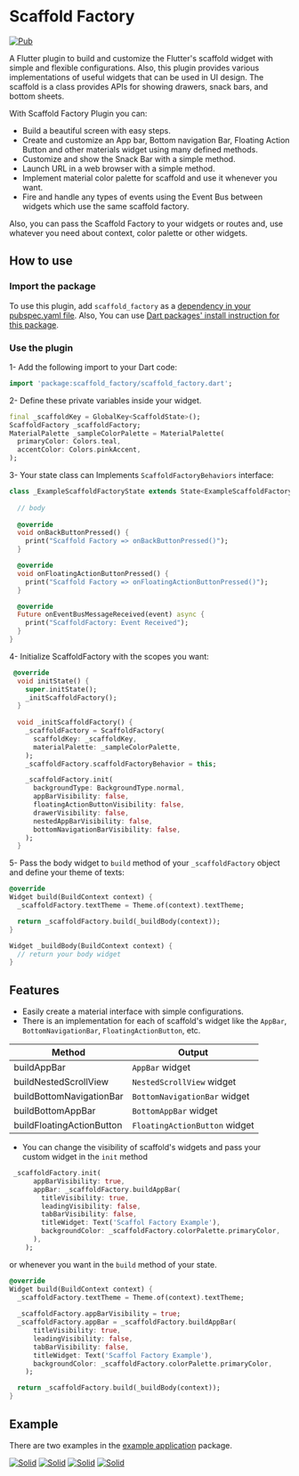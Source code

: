 # Scaffold Factory

[![Pub](https://img.shields.io/pub/v/scaffold_factory.svg)](https://pub.dartlang.org/packages/scaffold_factory)

A Flutter plugin to build and customize the Flutter's scaffold widget with simple and flexible configurations. Also, this plugin provides various implementations of useful widgets that can be used in UI design. The scaffold is a class provides APIs for showing drawers, snack bars, and bottom sheets. 

With Scaffold Factory Plugin you can:

- Build a beautiful screen with easy steps.
- Create and customize an App bar, Bottom navigation Bar, Floating Action Button and other materials widget using many defined methods.
- Customize and show the Snack Bar with a simple method.
- Launch URL in a web browser with a simple method.
- Implement material color palette for scaffold and use it whenever you want.
- Fire and handle any types of events using the Event Bus between widgets which use the same scaffold factory.

Also, you can pass the Scaffold Factory to your widgets or routes and, use whatever you need about context, color palette or other widgets.

## How to use
### Import the package
To use this plugin, add ``scaffold_factory`` as a [dependency in your pubspec.yaml file][dependency]. Also, You can use [Dart packages' install instruction for this package][scaffold_factory_dart_packages].

### Use the plugin
1- Add the following import to your Dart code:

```dart
import 'package:scaffold_factory/scaffold_factory.dart';
```
2- Define these private variables inside your widget.

```dart
final _scaffoldKey = GlobalKey<ScaffoldState>();
ScaffoldFactory _scaffoldFactory;
MaterialPalette _sampleColorPalette = MaterialPalette(
  primaryColor: Colors.teal,
  accentColor: Colors.pinkAccent,
);
```

3- Your state class can Implements ``ScaffoldFactoryBehaviors`` interface:

```dart
class _ExampleScaffoldFactoryState extends State<ExampleScaffoldFactory> implements ScaffoldFactoryBehaviors {
  
  // body
 
  @override
  void onBackButtonPressed() {
    print("Scaffold Factory => onBackButtonPressed()");
  }

  @override
  void onFloatingActionButtonPressed() {
    print("Scaffold Factory => onFloatingActionButtonPressed()");
  }

  @override
  Future onEventBusMessageReceived(event) async {
    print("ScaffoldFactory: Event Received");
  }
}    
```

4- Initialize ScaffoldFactory with the scopes you want:

```dart
 @override
  void initState() {
    super.initState();
    _initScaffoldFactory();
  }
  
  void _initScaffoldFactory() {
    _scaffoldFactory = ScaffoldFactory(
      scaffoldKey: _scaffoldKey,
      materialPalette: _sampleColorPalette,
    );
    _scaffoldFactory.scaffoldFactoryBehavior = this;

    _scaffoldFactory.init(
      backgroundType: BackgroundType.normal,
      appBarVisibility: false,
      floatingActionButtonVisibility: false,
      drawerVisibility: false,
      nestedAppBarVisibility: false,
      bottomNavigationBarVisibility: false,
    );
  }
```

5- Pass the body widget to ``build`` method of your ``_scaffoldFactory`` object and define your theme of texts:

```dart
@override
Widget build(BuildContext context) {
  _scaffoldFactory.textTheme = Theme.of(context).textTheme;

  return _scaffoldFactory.build(_buildBody(context));
}

Widget _buildBody(BuildContext context) {
  // return your body widget    
}

```

## Features

* Easily create a material interface with simple configurations.
* There is an implementation for each of scaffold's widget like the ``AppBar``, ``BottomNavigationBar``, ``FloatingActionButton``, etc.

| Method | Output |
| ------ | ------ |
| buildAppBar | `AppBar` widget |
| buildNestedScrollView | `NestedScrollView` widget |
| buildBottomNavigationBar | `BottomNavigationBar` widget |
| buildBottomAppBar | `BottomAppBar` widget |
| buildFloatingActionButton | `FloatingActionButton` widget |

* You can change the visibility of scaffold's widgets and pass your custom widget in the ``init`` method 
```dart
 _scaffoldFactory.init(
      appBarVisibility: true,
      appBar: _scaffoldFactory.buildAppBar(
        titleVisibility: true,
        leadingVisibility: false,
        tabBarVisibility: false,
        titleWidget: Text('Scaffol Factory Example'),
        backgroundColor: _scaffoldFactory.colorPalette.primaryColor,
      ),
    );
```
or whenever you want in the ``build`` method of your state.
```dart
@override
Widget build(BuildContext context) {
  _scaffoldFactory.textTheme = Theme.of(context).textTheme;
  
  _scaffoldFactory.appBarVisibility = true;
  _scaffoldFactory.appBar = _scaffoldFactory.buildAppBar(
      titleVisibility: true,
      leadingVisibility: false,
      tabBarVisibility: false,
      titleWidget: Text('Scaffol Factory Example'),
      backgroundColor: _scaffoldFactory.colorPalette.primaryColor,
    );

  return _scaffoldFactory.build(_buildBody(context));
}
```

## Example
There are two examples in the [example application][example] package. 

[![Solid](http://www.erfanjazebnikoo.com/downloads/scaffold_factory/scaffold_factory_example1_lq.jpg)](http://www.erfanjazebnikoo.com/downloads/scaffold_factory/scaffold_factory_example1_hq.jpg)
[![Solid](http://www.erfanjazebnikoo.com/downloads/scaffold_factory/scaffold_factory_catalog_lq.jpg)](http://www.erfanjazebnikoo.com/downloads/scaffold_factory/scaffold_factory_catalog_hq.jpg)
[![Solid](http://www.erfanjazebnikoo.com/downloads/scaffold_factory/scaffold_factory_bnb_lq.jpg)](http://www.erfanjazebnikoo.com/downloads/scaffold_factory/scaffold_factory_bnb_hq.jpg)
[![Solid](http://www.erfanjazebnikoo.com/downloads/scaffold_factory/scaffold_factory_ab_lq.jpg)](http://www.erfanjazebnikoo.com/downloads/scaffold_factory/scaffold_factory_ab_hq.jpg)

[dependency]:<https://flutter.io/docs/development/packages-and-plugins/using-packages>
[scaffold_factory_dart_packages]:<https://pub.dartlang.org/packages/scaffold_factory#-installing-tab->
[example]:<https://github.com/erfanjazebnikoo/scaffold_factory/tree/master/example>
